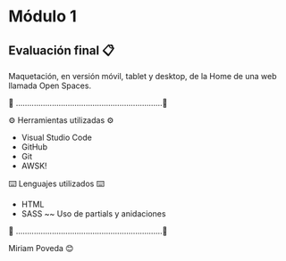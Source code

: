 # Módulo 1

## Evaluación final 📋

Maquetación, en versión móvil, tablet y desktop, de la Home de una web llamada Open Spaces.

📌 .................................................................📌

⚙️ Herramientas utilizadas ⚙️

- Visual Studio Code
- GitHub
- Git
- AWSK!

⌨️ Lenguajes utilizados ⌨️

- HTML
- SASS
  ~~ Uso de partials y anidaciones

📌 .................................................................📌

Miriam Poveda 😊
